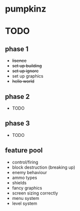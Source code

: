 # pumpkinz

# TODO

## phase 1

- ~~lisence~~
- ~~set up building~~
- ~~set up ignore~~
- set up graphics
- ~~hello world~~

## phase 2

- TODO

## phase 3

- TODO



## feature pool

- control/firing
- block destruction (breaking up)
- enemy behaviour
- ammo types
- shields
- fancy graphics
- screen sizing correctly
- menu system
- level system
